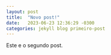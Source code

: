 ```yaml
---
layout: post
title:  "Novo post!"
date:   2023-06-23 12:36:29 -0300
categories: jekyll blog primeiro-post
---
```

Este e o segundo post.
